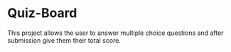 # Quiz-Board
This project allows the user to answer multiple choice questions and after submission give them their total score.
